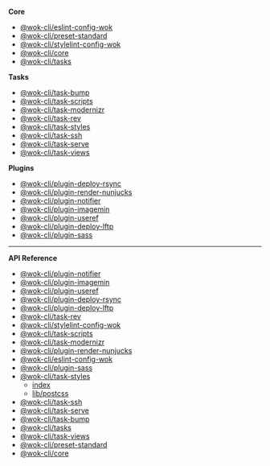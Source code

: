 <!-- prettier-ignore -->
**Core**

- [@wok-cli/eslint-config-wok](packages/eslint-config-wok/)
- [@wok-cli/preset-standard](packages/preset-standard/)
- [@wok-cli/stylelint-config-wok](packages/stylelint-config-wok/)
- [@wok-cli/core](packages/core/)
- [@wok-cli/tasks](packages/tasks/)

**Tasks**

- [@wok-cli/task-bump](packages/task-bump/)
- [@wok-cli/task-scripts](packages/task-scripts/)
- [@wok-cli/task-modernizr](packages/task-modernizr/)
- [@wok-cli/task-rev](packages/task-rev/)
- [@wok-cli/task-styles](packages/task-styles/)
- [@wok-cli/task-ssh](packages/task-ssh/)
- [@wok-cli/task-serve](packages/task-serve/)
- [@wok-cli/task-views](packages/task-views/)

**Plugins**

- [@wok-cli/plugin-deploy-rsync](packages/plugin-deploy-rsync/)
- [@wok-cli/plugin-render-nunjucks](packages/plugin-render-nunjucks/)
- [@wok-cli/plugin-notifier](packages/plugin-notifier/)
- [@wok-cli/plugin-imagemin](packages/plugin-imagemin/)
- [@wok-cli/plugin-useref](packages/plugin-useref/)
- [@wok-cli/plugin-deploy-lftp](packages/plugin-deploy-lftp/)
- [@wok-cli/plugin-sass](packages/plugin-sass/)

---

**API Reference**

- [@wok-cli/plugin-notifier](packages/plugin-notifier/api/)
- [@wok-cli/plugin-imagemin](packages/plugin-imagemin/api/)
- [@wok-cli/plugin-useref](packages/plugin-useref/api/)
- [@wok-cli/plugin-deploy-rsync](packages/plugin-deploy-rsync/api/)
- [@wok-cli/plugin-deploy-lftp](packages/plugin-deploy-lftp/api/)
- [@wok-cli/task-rev](packages/task-rev/api/)
- [@wok-cli/stylelint-config-wok](packages/stylelint-config-wok/api/)
- [@wok-cli/task-scripts](packages/task-scripts/api/)
- [@wok-cli/task-modernizr](packages/task-modernizr/api/)
- [@wok-cli/plugin-render-nunjucks](packages/plugin-render-nunjucks/api/)
- [@wok-cli/eslint-config-wok](packages/eslint-config-wok/api/)
- [@wok-cli/plugin-sass](packages/plugin-sass/api/)
- [@wok-cli/task-styles](packages/task-styles/api/)
  - [index](packages/task-styles/api/index)
  - [lib/postcss](packages/task-styles/api/postcss)
- [@wok-cli/task-ssh](packages/task-ssh/api/)
- [@wok-cli/task-serve](packages/task-serve/api/)
- [@wok-cli/task-bump](packages/task-bump/api/)
- [@wok-cli/tasks](packages/tasks/api/)
- [@wok-cli/task-views](packages/task-views/api/)
- [@wok-cli/preset-standard](packages/preset-standard/api/)
- [@wok-cli/core](packages/core/api/)
